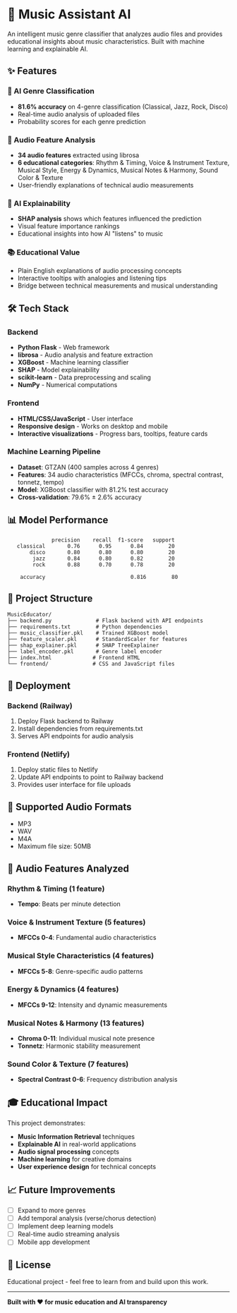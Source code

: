 # 🎵 Music Assistant AI

An intelligent music genre classifier that analyzes audio files and provides educational insights about music characteristics. Built with machine learning and explainable AI.

## ✨ Features

### 🎯 AI Genre Classification
- **81.6% accuracy** on 4-genre classification (Classical, Jazz, Rock, Disco)
- Real-time audio analysis of uploaded files
- Probability scores for each genre prediction

### 🔬 Audio Feature Analysis
- **34 audio features** extracted using librosa
- **6 educational categories**: Rhythm & Timing, Voice & Instrument Texture, Musical Style, Energy & Dynamics, Musical Notes & Harmony, Sound Color & Texture
- User-friendly explanations of technical audio measurements

### 🧠 AI Explainability
- **SHAP analysis** shows which features influenced the prediction
- Visual feature importance rankings
- Educational insights into how AI "listens" to music

### 📚 Educational Value
- Plain English explanations of audio processing concepts
- Interactive tooltips with analogies and listening tips
- Bridge between technical measurements and musical understanding

## 🛠️ Tech Stack

### Backend
- **Python Flask** - Web framework
- **librosa** - Audio analysis and feature extraction
- **XGBoost** - Machine learning classifier
- **SHAP** - Model explainability
- **scikit-learn** - Data preprocessing and scaling
- **NumPy** - Numerical computations

### Frontend
- **HTML/CSS/JavaScript** - User interface
- **Responsive design** - Works on desktop and mobile
- **Interactive visualizations** - Progress bars, tooltips, feature cards

### Machine Learning Pipeline
- **Dataset**: GTZAN (400 samples across 4 genres)
- **Features**: 34 audio characteristics (MFCCs, chroma, spectral contrast, tonnetz, tempo)
- **Model**: XGBoost classifier with 81.2% test accuracy
- **Cross-validation**: 79.6% ± 2.6% accuracy

## 📊 Model Performance

```
              precision    recall  f1-score   support
   classical       0.76      0.95      0.84        20
       disco       0.80      0.80      0.80        20
        jazz       0.84      0.80      0.82        20
        rock       0.88      0.70      0.78        20

    accuracy                           0.816        80
```

## 📁 Project Structure

```
MusicEducator/
├── backend.py              # Flask backend with API endpoints
├── requirements.txt        # Python dependencies
├── music_classifier.pkl    # Trained XGBoost model
├── feature_scaler.pkl      # StandardScaler for features
├── shap_explainer.pkl      # SHAP TreeExplainer
├── label_encoder.pkl       # Genre label encoder
├── index.html             # Frontend HTML
└── frontend/              # CSS and JavaScript files
```

## 🚀 Deployment

### Backend (Railway)
1. Deploy Flask backend to Railway
2. Install dependencies from requirements.txt
3. Serves API endpoints for audio analysis

### Frontend (Netlify)
1. Deploy static files to Netlify
2. Update API endpoints to point to Railway backend
3. Provides user interface for file uploads

## 🎵 Supported Audio Formats
- MP3
- WAV
- M4A
- Maximum file size: 50MB

## 🔬 Audio Features Analyzed

### Rhythm & Timing (1 feature)
- **Tempo**: Beats per minute detection

### Voice & Instrument Texture (5 features)
- **MFCCs 0-4**: Fundamental audio characteristics

### Musical Style Characteristics (4 features)
- **MFCCs 5-8**: Genre-specific audio patterns

### Energy & Dynamics (4 features)
- **MFCCs 9-12**: Intensity and dynamic measurements

### Musical Notes & Harmony (13 features)
- **Chroma 0-11**: Individual musical note presence
- **Tonnetz**: Harmonic stability measurement

### Sound Color & Texture (7 features)
- **Spectral Contrast 0-6**: Frequency distribution analysis

## 🎓 Educational Impact

This project demonstrates:
- **Music Information Retrieval** techniques
- **Explainable AI** in real-world applications
- **Audio signal processing** concepts
- **Machine learning** for creative domains
- **User experience design** for technical concepts

## 📈 Future Improvements

- [ ] Expand to more genres
- [ ] Add temporal analysis (verse/chorus detection)
- [ ] Implement deep learning models
- [ ] Real-time audio streaming analysis
- [ ] Mobile app development

## 📝 License

Educational project - feel free to learn from and build upon this work.

---

**Built with ❤️ for music education and AI transparency**
